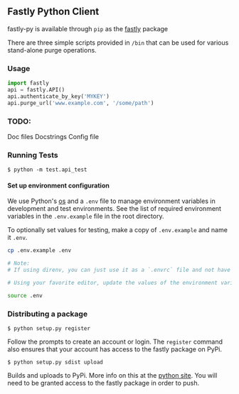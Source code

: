 ## Fastly Python Client

fastly-py is available through `pip` as the [fastly](https://pypi.python.org/pypi/fastly) package

There are three simple scripts provided in `/bin` that can be used for various stand-alone purge operations.

### Usage

```python
import fastly
api = fastly.API()
api.authenticate_by_key('MYKEY')
api.purge_url('www.example.com', '/some/path')
```

### TODO:

Doc files
Docstrings
Config file

### Running Tests

```
$ python -m test.api_test
```

#### Set up environment configuration
We use Python's [os](https://docs.python.org/2/library/os.html) and a `.env` file to manage environment variables in development and test environments. See the list of required environment variables in the `.env.example` file in the root directory.

To optionally set values for testing, make a copy of `.env.example` and name it `.env`.

```bash
cp .env.example .env

# Note:
# If using direnv, you can just use it as a `.envrc` file and not have to `source` it manually.

# Using your favorite editor, update the values of the environment variables in `.env` and then

source .env
```

### Distributing a package

```
$ python setup.py register
```

Follow the prompts to create an account or login. The `register` command also ensures that your account has access to the fastly package on PyPi.

```
$ python setup.py sdist upload
```

Builds and uploads to PyPi. More info on this at the [python site](https://docs.python.org/2/distutils/packageindex.html).
You will need to be granted access to the fastly package in order to push.
